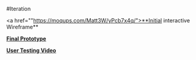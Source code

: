 #Iteration



<a href=""https://moqups.com/Matt3W/yPcb7x4q/">**Initial interactive Wireframe**



<a href="http://invis.io/2D36BA9VJ">**Final Prototype**



<a href="https://drive.google.com/a/students.rave.ac.uk/file/d/0BzLV8EX5SLNzRVFSWmFRbm5icHc/view?usp=sharing">**User Testing Video**